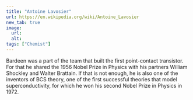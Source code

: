 ```yaml
---
title: "Antoine Lavosier"
url: https://en.wikipedia.org/wiki/Antoine_Lavosier
new_tab: true
image:
  url:
  alt:
tags: ["Chemist"]
---
```


Bardeen was a part of the team that built the first point-contact transistor. For that he shared the 1956 Nobel Prize in Physics with his partners William Shockley and Walter Brattain. If that is not enough, he is also one of the inventors of BCS theory, one of the first successful theories that model superconductivity, for which he won his second Nobel Prize in Physics in 1972.
